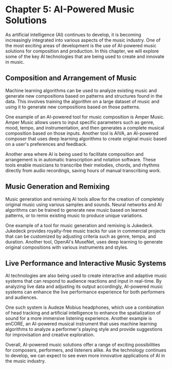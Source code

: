 Chapter 5: AI-Powered Music Solutions
=====================================

As artificial intelligence (AI) continues to develop, it is becoming increasingly integrated into various aspects of the music industry. One of the most exciting areas of development is the use of AI-powered music solutions for composition and production. In this chapter, we will explore some of the key AI technologies that are being used to create and innovate in music.

Composition and Arrangement of Music
------------------------------------

Machine learning algorithms can be used to analyze existing music and generate new compositions based on patterns and structures found in the data. This involves training the algorithm on a large dataset of music and using it to generate new compositions based on those patterns.

One example of an AI-powered tool for music composition is Amper Music. Amper Music allows users to input specific parameters such as genre, mood, tempo, and instrumentation, and then generates a complete musical composition based on those inputs. Another tool is AIVA, an AI-powered composer that uses deep learning algorithms to create original music based on a user's preferences and feedback.

Another area where AI is being used to facilitate composition and arrangement is in automatic transcription and notation software. These tools enable musicians to transcribe their melodies, chords, and rhythms directly from audio recordings, saving hours of manual transcribing work.

Music Generation and Remixing
-----------------------------

Music generation and remixing AI tools allow for the creation of completely original music using various samples and sounds. Neural networks and AI algorithms can be trained to generate new music based on learned patterns, or to remix existing music to produce unique variations.

One example of a tool for music generation and remixing is Jukedeck. Jukedeck provides royalty-free music tracks for use in commercial projects that can be customized by adjusting criteria such as genre, tempo, and duration. Another tool, OpenAI's MuseNet, uses deep learning to generate original compositions with various instruments and styles.

Live Performance and Interactive Music Systems
----------------------------------------------

AI technologies are also being used to create interactive and adaptive music systems that can respond to audience reactions and input in real-time. By analyzing live data and adjusting its output accordingly, AI-powered music systems can enhance the live performance experience for both performers and audiences.

One such system is Audeze Mobius headphones, which use a combination of head tracking and artificial intelligence to enhance the spatialization of sound for a more immersive listening experience. Another example is enCORE, an AI-powered musical instrument that uses machine learning algorithms to analyze a performer's playing style and provide suggestions for improvisation and creative exploration.

Overall, AI-powered music solutions offer a range of exciting possibilities for composers, performers, and listeners alike. As the technology continues to develop, we can expect to see even more innovative applications of AI in the music industry.
